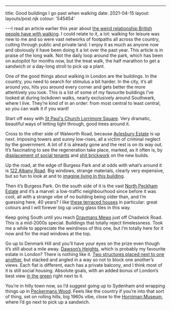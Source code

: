 ---
title: Good buildings I go past when walking
date: 2021-04-15
layout: layouts/post.njk
colour: '545454'

---I read an article earlier this year about [the weird relationship British people have with walking](https://www.theguardian.com/lifeandstyle/2021/feb/27/joyless-trudge-no-thanks-why-sick-of-going-for-a-walk). I could relate to it, a lot: walking for leisure was new to me and so were vast networks of footpaths all across the country, cutting through public and private land. I enjoy it as much as anyone now and obviously it have been doing it a lot over the past year. This article is in praise of the long walk. Not the daily loop around the park, which has been on autopilot for months now, but the treat walk, the half marathon to get a sandwich or a day-long stroll to pick up a plant. 

One of the good things about walking in London are the buildings. In the country, you need to search for stimulus a bit harder. In the city, it’s all around you, hits you around every corner and gets better the more attentively you look. This is a list of some of my favourite buildings I’ve looked at during lockdown walks, nearly exclusively around Southwark, where I live. They’re kind of in an order: from most central to least central, so you can walk it if you want!

Start off easy with [St Paul's Church Lorrimore Square](https://www.google.com/maps/@51.4852184,-0.1004131,3a,75y,222.42h,103.41t/data=!3m6!1e1!3m4!1s9WGQALfit0xHxSCR-fVU3A!2e0!7i16384!8i8192). Very dramatic, beautiful ways of letting light through, good trees around it.

Cross to the other side of Walworth Road, because [Aylesbury Estate](https://www.google.com/maps/@51.4868473,-0.0831444,3a,75y,236.1h,117.63t/data=!3m6!1e1!3m4!1sJPtXn-tr9hYwKG9JV3kB4Q!2e0!7i16384!8i8192) is up next. Imposing towers and sunny low-rises, all a victim of criminal neglect by the government. A lot of it is already gone and the rest is on its way out. It’s fascinating to see the regeneration take place, marked, as it often is, by [displacement of social tenants](https://novaramedia.com/2021/02/03/is-a-london-council-trying-to-freeze-black-and-brown-residents-out-of-their-homes-during-a-pandemic/) and [shit brickwork](http://aylesburynow.london/regeneration) on the new builds.

Up the road, at the edge of Burgess Park and at odds with what’s around it is [122 Albany Road](https://www.google.com/maps/@51.4858693,-0.0802538,3a,75y,312.7h,102.07t/data=!3m6!1e1!3m4!1spum8h5AL1s_dA0gx8hHmBw!2e0!7i16384!8i8192). Big windows, strange materials, clearly very expensive, but so fun to look at and to [imagine living in this building](https://emulsionarchitecture.com/2018/06/13/albany-road/).

Then it’s Burgess Park. On the south side of it is the vast [North Peckham Estate](https://municipaldreams.wordpress.com/2016/10/11/the-five-estates-peckham-part-one/) and it’s a marvel: a low-traffic neighbourhood since before it was cool, all with a strange vibe of no building being older than, and I’m guessing here, 40 years? I like [these terraced houses](https://www.google.com/maps/@51.4788979,-0.0770215,3a,75y,94.82h,90t/data=!3m7!1e1!3m5!1sKwpz5xD3chlxKBNf43vfhA!2e0!6shttps:%2F%2Fstreetviewpixels-pa.googleapis.com%2Fv1%2Fthumbnail%3Fpanoid%3DKwpz5xD3chlxKBNf43vfhA%26cb_client%3Dmaps_sv.tactile.gps%26w%3D203%26h%3D100%26yaw%3D55.633705%26pitch%3D0%26thumbfov%3D100!7i16384!8i8192) in particular: great colours and I will forever big up using glass tiles in this way.

Keep going South until you reach [Draymans Mews](https://www.google.com/maps/@51.4679358,-0.0754915,3a,75y,313.42h,103.12t/data=!3m7!1e1!3m5!1sXinpXBpgx8e_LolLqfahZQ!2e0!6shttps:%2F%2Fstreetviewpixels-pa.googleapis.com%2Fv1%2Fthumbnail%3Fpanoid%3DXinpXBpgx8e_LolLqfahZQ%26cb_client%3Dmaps_sv.tactile.gps%26w%3D203%26h%3D100%26yaw%3D85.58811%26pitch%3D0%26thumbfov%3D100!7i16384!8i8192) just off Chadwick Road. This is a mid-2000s special. Buildings that totally reject timelessness. Took me a while to appreciate the weirdness of this one, but I’m totally here for it now and for the mad windows at the top.

Go up to Denmark Hill and you’ll have your eyes on the prize even though it’s still about a mile away. [Dawson’s Heights](https://www.google.com/maps/@51.4475438,-0.0657881,3a,75y,276h,92.95t/data=!3m7!1e1!3m5!1ssFShhCuYYqmFsstHm-cUGQ!2e0!6shttps:%2F%2Fstreetviewpixels-pa.googleapis.com%2Fv1%2Fthumbnail%3Fpanoid%3DsFShhCuYYqmFsstHm-cUGQ%26cb_client%3Dmaps_sv.tactile.gps%26w%3D203%26h%3D100%26yaw%3D149.77315%26pitch%3D0%26thumbfov%3D100!7i16384!8i8192), which is probably my favourite estate in London? There is nothing like it. [Two structures placed next to one another](https://www.sosbrutalism.org/cms/16818591), but stacked and angled in a way so not to block one another’s views. Each flat is different, each has a private balcony, and I think most of it is still social housing. Absolute goals, with an added bonus of London’s best view [in the green](http://www.dawsonshill.org.uk) right next to it.

You’re in hilly town now, so I’d suggest going up to Sydenham and wrapping things up in [Peckermans Wood](https://www.wowhaus.co.uk/tag/peckarmans-wood/). Feels like the country if you’re into that sort of thing, set on rolling hills, big 1960s vibe, close to the [Horniman Museum](https://www.horniman.ac.uk), where I’d go next to pick up a sandwich.
